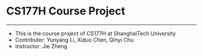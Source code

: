 # CS177H  Course Project
---
* This is the course project of CS177H at ShanghaiTech University
* Contributer: Yunyang Li, Xiduo Chen, Qinyi Chu
* Instructor: Jie Zheng 
